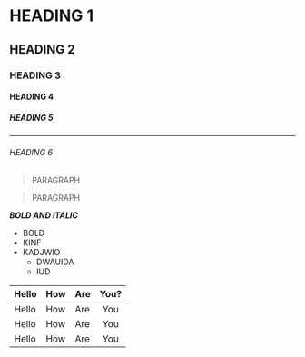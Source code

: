# HEADING 1
## HEADING 2
### HEADING 3
#### HEADING 4
##### HEADING 5
___
###### HEADING 6

> PARAGRAPH

> PARAGRAPH


***BOLD AND ITALIC***

- BOLD 
- KINF
- KADJWIO
  - DWAUIDA
  - IUD


| Hello | How | Are | You? |
| ----- | --- | --- | :-: |
| Hello | How | Are | You |
| Hello | How | Are | You |
| Hello | How | Are | You |

  
  
